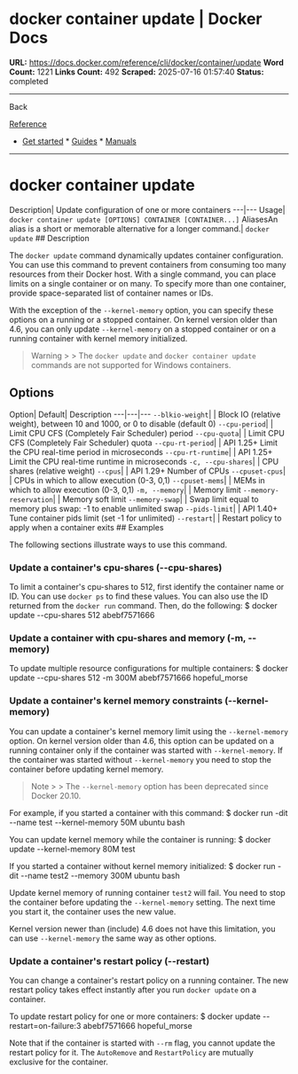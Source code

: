 # docker container update | Docker Docs

**URL:** https://docs.docker.com/reference/cli/docker/container/update
**Word Count:** 1221
**Links Count:** 492
**Scraped:** 2025-07-16 01:57:40
**Status:** completed

---

Back

[Reference](https://docs.docker.com/reference/)

  * [Get started](https://docs.docker.com/get-started/)   * [Guides](https://docs.docker.com/guides/)   * [Manuals](https://docs.docker.com/manuals/)

* * *

# docker container update

Description| Update configuration of one or more containers   ---|---   Usage| `docker container update [OPTIONS] CONTAINER [CONTAINER...]`   AliasesAn alias is a short or memorable alternative for a longer command.| `docker update`      ## Description

The `docker update` command dynamically updates container configuration. You can use this command to prevent containers from consuming too many resources from their Docker host. With a single command, you can place limits on a single container or on many. To specify more than one container, provide space-separated list of container names or IDs.

With the exception of the `--kernel-memory` option, you can specify these options on a running or a stopped container. On kernel version older than 4.6, you can only update `--kernel-memory` on a stopped container or on a running container with kernel memory initialized.

> Warning >  > The `docker update` and `docker container update` commands are not supported for Windows containers.

## Options

Option| Default| Description   ---|---|---   `--blkio-weight`| | Block IO \(relative weight\), between 10 and 1000, or 0 to disable \(default 0\)      `--cpu-period`| | Limit CPU CFS \(Completely Fair Scheduler\) period   `--cpu-quota`| | Limit CPU CFS \(Completely Fair Scheduler\) quota   `--cpu-rt-period`| | API 1.25+ Limit the CPU real-time period in microseconds   `--cpu-rt-runtime`| | API 1.25+ Limit the CPU real-time runtime in microseconds   `-c, --cpu-shares`| | CPU shares \(relative weight\)   `--cpus`| | API 1.29+ Number of CPUs   `--cpuset-cpus`| | CPUs in which to allow execution \(0-3, 0,1\)   `--cpuset-mems`| | MEMs in which to allow execution \(0-3, 0,1\)   `-m, --memory`| | Memory limit   `--memory-reservation`| | Memory soft limit   `--memory-swap`| | Swap limit equal to memory plus swap: -1 to enable unlimited swap   `--pids-limit`| | API 1.40+ Tune container pids limit \(set -1 for unlimited\)   `--restart`| | Restart policy to apply when a container exits      ## Examples

The following sections illustrate ways to use this command.

### Update a container's cpu-shares \(--cpu-shares\)

To limit a container's cpu-shares to 512, first identify the container name or ID. You can use `docker ps` to find these values. You can also use the ID returned from the `docker run` command. Then, do the following:               $ docker update --cpu-shares 512 abebf7571666     

### Update a container with cpu-shares and memory \(-m, --memory\)

To update multiple resource configurations for multiple containers:               $ docker update --cpu-shares 512 -m 300M abebf7571666 hopeful_morse     

### Update a container's kernel memory constraints \(--kernel-memory\)

You can update a container's kernel memory limit using the `--kernel-memory` option. On kernel version older than 4.6, this option can be updated on a running container only if the container was started with `--kernel-memory`. If the container was started without `--kernel-memory` you need to stop the container before updating kernel memory.

> Note >  > The `--kernel-memory` option has been deprecated since Docker 20.10.

For example, if you started a container with this command:               $ docker run -dit --name test --kernel-memory 50M ubuntu bash     

You can update kernel memory while the container is running:               $ docker update --kernel-memory 80M test     

If you started a container without kernel memory initialized:               $ docker run -dit --name test2 --memory 300M ubuntu bash     

Update kernel memory of running container `test2` will fail. You need to stop the container before updating the `--kernel-memory` setting. The next time you start it, the container uses the new value.

Kernel version newer than \(include\) 4.6 does not have this limitation, you can use `--kernel-memory` the same way as other options.

### Update a container's restart policy \(--restart\)

You can change a container's restart policy on a running container. The new restart policy takes effect instantly after you run `docker update` on a container.

To update restart policy for one or more containers:               $ docker update --restart=on-failure:3 abebf7571666 hopeful_morse     

Note that if the container is started with `--rm` flag, you cannot update the restart policy for it. The `AutoRemove` and `RestartPolicy` are mutually exclusive for the container.